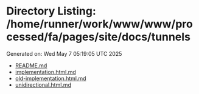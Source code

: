 # Directory Listing: /home/runner/work/www/www/processed/fa/pages/site/docs/tunnels
Generated on: Wed May  7 05:19:05 UTC 2025

- [README.md](README.md)
- [implementation.html.md](implementation.html.md)
- [old-implementation.html.md](old-implementation.html.md)
- [unidirectional.html.md](unidirectional.html.md)
